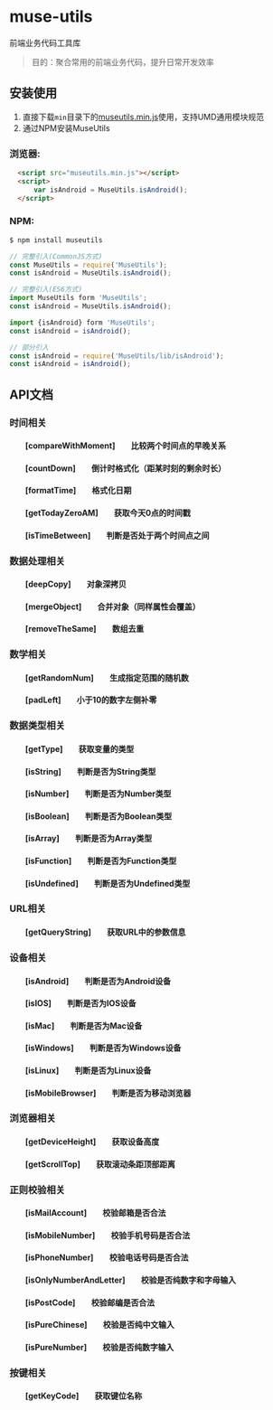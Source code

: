 # muse-utils
前端业务代码工具库

> 目的：聚合常用的前端业务代码，提升日常开发效率

## 安装使用

1. 直接下载`min`目录下的[museutils.min.js](https://github.com/ryanism37/MuseUtils/blob/master/min/museutils.min.js)使用，支持UMD通用模块规范  
2. 通过NPM安装MuseUtils

### 浏览器:
``` html
  <script src="museutils.min.js"></script>
  <script>
      var isAndroid = MuseUtils.isAndroid();
  </script>
```

### NPM:
``` bash
$ npm install museutils
```

``` javascript
// 完整引入(CommonJS方式)
const MuseUtils = require('MuseUtils');
const isAndroid = MuseUtils.isAndroid();

// 完整引入(ES6方式)
import MuseUtils form 'MuseUtils';
const isAndroid = MuseUtils.isAndroid();

import {isAndroid} form 'MuseUtils';
const isAndroid = isAndroid();

// 部分引入
const isAndroid = require('MuseUtils/lib/isAndroid');
const isAndroid = isAndroid();
```

## API文档

### 时间相关  
#### &emsp;&emsp;[compareWithMoment]&emsp;&emsp;比较两个时间点的早晚关系
#### &emsp;&emsp;[countDown]&emsp;&emsp;倒计时格式化（距某时刻的剩余时长）
#### &emsp;&emsp;[formatTime]&emsp;&emsp;格式化日期
#### &emsp;&emsp;[getTodayZeroAM]&emsp;&emsp;获取今天0点的时间戳
#### &emsp;&emsp;[isTimeBetween]&emsp;&emsp;判断是否处于两个时间点之间

### 数据处理相关  
#### &emsp;&emsp;[deepCopy]&emsp;&emsp;对象深拷贝
#### &emsp;&emsp;[mergeObject]&emsp;&emsp;合并对象（同样属性会覆盖）
#### &emsp;&emsp;[removeTheSame]&emsp;&emsp;数组去重

### 数学相关  
#### &emsp;&emsp;[getRandomNum]&emsp;&emsp;生成指定范围的随机数
#### &emsp;&emsp;[padLeft]&emsp;&emsp;小于10的数字左侧补零

### 数据类型相关  
#### &emsp;&emsp;[getType]&emsp;&emsp;获取变量的类型
#### &emsp;&emsp;[isString]&emsp;&emsp;判断是否为String类型
#### &emsp;&emsp;[isNumber]&emsp;&emsp;判断是否为Number类型
#### &emsp;&emsp;[isBoolean]&emsp;&emsp;判断是否为Boolean类型
#### &emsp;&emsp;[isArray]&emsp;&emsp;判断是否为Array类型
#### &emsp;&emsp;[isFunction]&emsp;&emsp;判断是否为Function类型
#### &emsp;&emsp;[isUndefined]&emsp;&emsp;判断是否为Undefined类型

### URL相关  
#### &emsp;&emsp;[getQueryString]&emsp;&emsp;获取URL中的参数信息

### 设备相关  
#### &emsp;&emsp;[isAndroid]&emsp;&emsp;判断是否为Android设备
#### &emsp;&emsp;[isIOS]&emsp;&emsp;判断是否为IOS设备
#### &emsp;&emsp;[isMac]&emsp;&emsp;判断是否为Mac设备
#### &emsp;&emsp;[isWindows]&emsp;&emsp;判断是否为Windows设备
#### &emsp;&emsp;[isLinux]&emsp;&emsp;判断是否为Linux设备
#### &emsp;&emsp;[isMobileBrowser]&emsp;&emsp;判断是否为移动浏览器

### 浏览器相关  
#### &emsp;&emsp;[getDeviceHeight]&emsp;&emsp;获取设备高度
#### &emsp;&emsp;[getScrollTop]&emsp;&emsp;获取滚动条距顶部距离

### 正则校验相关  
#### &emsp;&emsp;[isMailAccount]&emsp;&emsp;校验邮箱是否合法
#### &emsp;&emsp;[isMobileNumber]&emsp;&emsp;校验手机号码是否合法
#### &emsp;&emsp;[isPhoneNumber]&emsp;&emsp;校验电话号码是否合法
#### &emsp;&emsp;[isOnlyNumberAndLetter]&emsp;&emsp;校验是否纯数字和字母输入
#### &emsp;&emsp;[isPostCode]&emsp;&emsp;校验邮编是否合法
#### &emsp;&emsp;[isPureChinese]&emsp;&emsp;校验是否纯中文输入
#### &emsp;&emsp;[isPureNumber]&emsp;&emsp;校验是否纯数字输入

### 按键相关  
#### &emsp;&emsp;[getKeyCode]&emsp;&emsp;获取键位名称
    

